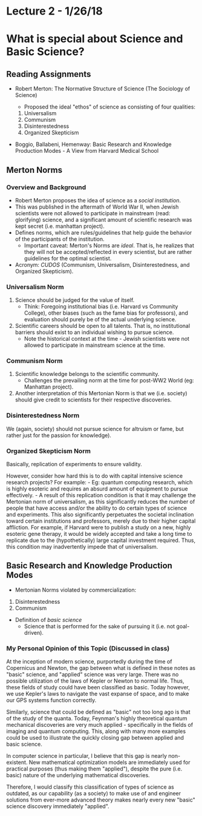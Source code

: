 # Lecture 2 - 1/26/18
# What is special about Science and Basic Science?

## Reading Assignments
- Robert Merton: The Normative Structure of Science (The Sociology of Science)
	- Proposed the ideal "ethos" of science as consisting of four qualities:
	1. Universalism
	2. Communism
	3. Disinterestedness
	4. Organized Skepticism

- Boggio, Ballabeni, Hemenway: Basic Research and Knowledge Production Modes - A View from Harvard Medical School

## Merton Norms

### Overview and Background
- Robert Merton proposes the idea of science as a *social institution*.
- This was published in the aftermath of World War II, when Jewish scientists were not allowed to participate in mainstream (read: glorifying) science, and a significant amount of scientific research was kept secret (i.e. manhattan project).
- Defines norms, which are rules/guidelines that help guide the behavior of the participants of the institution.
	- Important caveat: Merton's Norms are *ideal*. That is, he realizes that they will not be accepted/reflected in every scientist, but are rather guidelines for the optimal scientist.
- Acronym: *CUDOS* (Communism, Universalism, Disinterestedness, and Organized Skepticism).

### Universalism Norm
1. Science should be judged for the value of itself.
	- Think: Foregoing institutional bias (i.e. Harvard vs Community College), other biases (such as the fame bias for professors), and evaluation should purely be of the actual underlying science.
2. Scientific careers should be open to all talents. That is, no institutional barriers should exist to an individual wishing to pursue science.
	- Note the historical context at the time - Jewish scientists were not allowed to participate in mainstream science at the time.

### Communism Norm
1. Scientific knowledge belongs to the scientific community.
	- Challenges the prevailing norm at the time for post-WW2 World (eg: Manhattan project).
2. Another interpretation of this Mertonian Norm is that we (i.e. society) should give credit to scientists for their respective discoveries.

### Disinterestedness Norm
We (again, society) should not pursue science for altruism or fame, but rather just for the passion for knowledge).


### Organized Skepticism Norm
Basically, replication of experiments to ensure validity.

However, consider how hard this is to do with capital intensive science research projects? For example:
	- Eg: quantum computing research, which is highly esoteric and requires an absurd amount of equipment to pursue effectively.
	- A result of this replication condition is that it may challenge the Mertonian norm of universalism, as this significantly reduces the number of people that have access and/or the ability to do certain types of science and experiments. This also significantly perpetuates the societal inclination toward certain institutions and professors, merely due to their higher capital affliction. For example, if Harvard were to publish a study on a new, highly esoteric gene therapy, it would be widely accepted and take a long time to replicate due to the (hypothetically) large capital investment required. Thus, this condition may inadvertently impede that of universalism.

## Basic Research and Knowledge Production Modes
- Mertonian Norms violated by commercialization:
1. Disinterestedness
2. Communism

- Definition of *basic science*
	- Science that is performed for the sake of pursuing it (i.e. not goal-driven).

### My Personal Opinion of this Topic (Discussed in class)

At the inception of modern science, purportedly during the time of Copernicus and Newton, the gap between what is defined in these notes as "basic" science, and "applied" science was very large. There was no possible utilization of the laws of Kepler or Newton to normal life. Thus, these fields of study could have been classified as basic. Today however, we use Kepler's laws to navigate the vast expanse of space, and to make our GPS systems function correctly.

Similarly, science that could be defined as "basic" not too long ago is that of the study of the quanta. Today, Feynman's highly theoretical quantum mechanical discoveries are very much applied - specifically in the fields of imaging and quantum computing. This, along with many more examples could be used to illustrate the quickly closing gap between applied and basic science.

In computer science in particular, I believe that this gap is nearly non-existent. New mathematical optimization models are immediately used for practical purposes (thus making them "applied"), despite the pure (i.e. basic) nature of the underlying mathematical discoveries.

Therefore, I would classify this classification of types of science as outdated, as our capability (as a society) to make use of and engineer solutions from ever-more advanced theory makes nearly every new "basic" science discovery immediately "applied".